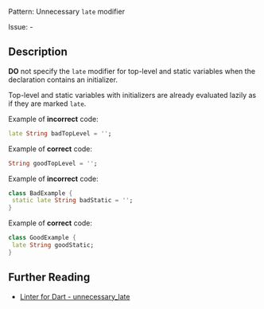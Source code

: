 Pattern: Unnecessary `late` modifier

Issue: -

## Description

**DO** not specify the `late` modifier for top-level and static variables
when the declaration contains an initializer. 

Top-level and static variables with initializers are already evaluated lazily
as if they are marked `late`.

Example of **incorrect** code:

```dart
late String badTopLevel = '';
```

Example of **correct** code:

```dart
String goodTopLevel = '';
```

Example of **incorrect** code:

```dart
class BadExample {
 static late String badStatic = '';
}
```

Example of **correct** code:

```dart
class GoodExample {
 late String goodStatic;
}
```

## Further Reading

* [Linter for Dart - unnecessary_late](https://dart.dev/tools/linter-rules/unnecessary_late)
